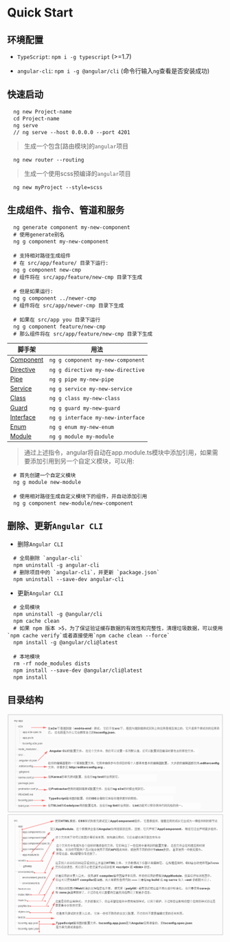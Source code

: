 # Quick Start

## 环境配置
  - `TypeScript`: `npm i -g typescript` (>=1.7)

  - `angular-cli`: `npm i -g @angular/cli` (命令行输入`ng`查看是否安装成功)

## 快速启动
  ```
    ng new Project-name
    cd Project-name
    ng serve
    // ng serve --host 0.0.0.0 --port 4201
  ```


  > 生成一个包含[路由模块]的`angular`项目
  ```
    ng new router --routing
  ```

  > 生成一个使用scss预编译的`angular`项目
  ```
    ng new myProject --style=scss
  ```
  
## 生成组件、指令、管道和服务

  ```
    ng generate component my-new-component
    # 使用generate别名
    ng g component my-new-component  

    # 支持相对路径生成组件
    # 在 src/app/feature/ 目录下运行:
    ng g component new-cmp
    # 组件将在 src/app/feature/new-cmp 目录下生成
   
    # 但是如果运行:
    ng g component ../newer-cmp
    # 组件将在 src/app/newer-cmp 目录下生成

    # 如果在 src/app you 目录下运行
    ng g component feature/new-cmp
    # 那么组件将在 src/app/feature/new-cmp 目录下生成

  ```

  

  | 脚手架                                      | 用法                                |
  | ---------------------------------------- | --------------------------------- |
  | [Component](https://github.com/angular/angular-cli/wiki/generate-component) | `ng g component my-new-component` |
  | [Directive](https://github.com/angular/angular-cli/wiki/generate-directive) | `ng g directive my-new-directive` |
  | [Pipe](https://github.com/angular/angular-cli/wiki/generate-pipe) | `ng g pipe my-new-pipe`           |
  | [Service](https://github.com/angular/angular-cli/wiki/generate-service) | `ng g service my-new-service`     |
  | [Class](https://github.com/angular/angular-cli/wiki/generate-class) | `ng g class my-new-class`         |
  | [Guard](https://github.com/angular/angular-cli/wiki/generate-guard) | `ng g guard my-new-guard`         |
  | [Interface](https://github.com/angular/angular-cli/wiki/generate-interface) | `ng g interface my-new-interface` |
  | [Enum](https://github.com/angular/angular-cli/wiki/generate-enum) | `ng g enum my-new-enum`           |
  | [Module](https://github.com/angular/angular-cli/wiki/generate-module) | `ng g module my-module`           |

  > 通过上述指令，angular将自动在app.module.ts模块中添加引用，如果需要添加引用到另一个自定义模块，可以用:

  ```
    # 首先创建一个自定义模块
    ng g module new-module

    # 使用相对路径生成自定义模块下的组件，并自动添加引用
    ng g component new-module/new-component

  ```


## 删除、更新`Angular CLI`

  - 删除`Angular CLI`
  ```
    # 全局删除 `angular-cli`
    npm uninstall -g angular-cli
    # 删除项目中的 `angular-cli`，并更新 `package.json`
    npm uninstall --save-dev angular-cli
  ```

  - 更新`Angular CLI`
  ```
    # 全局模块
    npm uninstall -g @angular/cli
    npm cache clean
    # 如果 npm 版本 >5，为了保证验证缓存数据的有效性和完整性，清理垃圾数据，可以使用`npm cache verify`或者直接使用`npm cache clean --force`
    npm install -g @angular/cli@latest

    # 本地模块
    rm -rf node_modules dists
    npm install --save-dev @angular/cli@latest
    npm install
  ```

## 目录结构
![project-constructor](./images/project-constructor.png)
![src-constructor](./images/src-constructor.png)